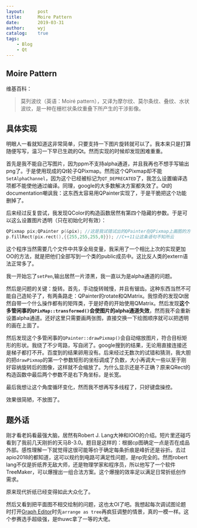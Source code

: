 ```yaml
---
layout:		post
title:		Moire Pattern
date:		2019-03-31
author:		wyj
catalog:	true
tags:
    - Blog
    - Qt
---
```


## Moire Pattern
维基百科：
> 莫列波纹（英语：Moiré pattern），又译为摩尔纹、莫尔条纹、叠纹、水状波纹，是一种在栅栏状条纹重叠下所产生的干涉影像。 

## 具体实现
明眼人一看就知道这非常简单，只要支持一下图片旋转就可以了。我本来只是打算随便写写，温习一下早已生疏的Qt。然而实现的时候却发现困难重重。

首先是我不能自己写图片，因为ppm不支持alpha通道，并且我再也不想手写输出png了。于是使用现成的Qt轮子QPixmap。然而这个QPixmap却不能`SetAlphaChannel`，因为这个已经被标记为`QT_DEPRECATED`了，我怎么设置编译选项都不能使他通过编译。同理，google的大多数解决方案都失效了。Qt的documentation嘲讽我：这东西太容易用QPainter实现了，于是干脆把这个功能删掉了。

后来经过反复尝试，我发现QColor的构造函数居然有第四个隐藏的参数。于是可以这么设置图片透明（只在初始化时有效）：
```cpp
QPixmap pix;QPainter p(&pix); //这是我试错试出的QPainter在QPixmap上画图的方法
p.fillRect(pix.rect(),{{255,255,255,0}}); //C++11让这条语句不知所云
```
这个程序当然需要几个文件中共享全局变量，我采用了一个相比上次的实现更加OO的方法，就是把他们全部写到一个类的public成员中。这比反人类的extern语法正常多了。

我一开始忘了`setPen`,输出居然一片漆黑，我一直以为是alpha通道的问题。

然后是问题的关键：旋转。首先，手动旋转贼慢，并且有锯齿。这种东西当然不可能自己造轮子了，有两条路走：QPainter的rotate和QMatrix。我惊奇的发现Qt居然自带一个什么操作都有的矩阵类，于是好奇的开始使用QMatrix。然后发现**这个多管闲事的`QPixMap::transformed()`会使图片的alpha通道失效**，然而我不会重新设置alpha通道。还好这里只需要画两张图，直接交换一下绘图顺序就可以把透明的画在上面了。

然后发现这个多管闲事的`QPainter::drawPixmap()`会自动缩放图片，符合目标矩形的形状。我绕了不少弯路，写自闭了。google搜到的结果，无论用直接连接还是梯子都打不开。百度到的结果卵用没有。后来经过无数次的试错和猜测，我大胆的把`drawPixmap`的第一个参数矩形的坐标调成了负数，大小再调大一些以至于刚好容纳旋转后的图像，这样就不会缩放了。为什么显示还是不正确？原来QRect的构造函数中最后两个参数不是右下角坐标，是长宽。

最后我想让这个角度循环变化，然而我不想再写多线程了，只好键盘操控。

效果很简陋，不放图了。

## 题外话
刚才看老妈看最强大脑，居然有Robert J. Lang大神和IOIO的介绍。短片里还碰巧看到了我前几天刚折的天马B-3.0。题目是这样的：根据cp图确定一点是否在成品外部。感性理解一下就觉得这很可能等价于确定每条折痕是峰折还是谷折。去过apio2018的都知道，这可以规约到电路可满足性问题，是np完全的。然而robert lang不仅是折纸界无敌大师，还是物理学家和程序员，所以他写了一个软件TreeMaker，可以爆搜出一组合法方案。这个爆搜的效率足以满足日常折纸创作需求。

原来现代折纸已经变得如此大众化了。

然后又看到把平面图不相交绘制的问题，这也太OI了吧。我想起每次调试图论题时打开[Graph Editor](https://csacademy.com/app/graph_editor/)时先`arrange as tree`再疯狂调整的情景，真的一模一样。这个参赛选手超级强，是thuwc拿了一等的大佬。
